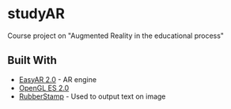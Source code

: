 # studyAR

Course project on "Augmented Reality in the educational process"

## Built With

* [EasyAR 2.0](https://www.easyar.com/view/download.html) - AR engine
* [OpenGL ES 2.0](https://www.khronos.org/registry/OpenGL-Refpages/es2.0/)
* [RubberStamp](https://github.com/vinaygaba/RubberStamp) - Used to output text on image
